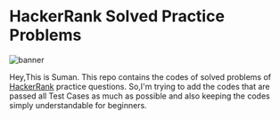 # HackerRank Solved Practice Problems

![banner](https://hrcdn.net/hackerrank/assets/styleguide/logo_wordmark-13074b67abceb42ce8fd38bdeaac6926.svg)

Hey,This is Suman. This repo contains the codes of solved problems of [HackerRank](https://www.hackerrank.com/dashboard) practice questions. So,I'm trying to add the codes that are passed all Test Cases as much as possible and also keeping the codes simply understandable for beginners.  

